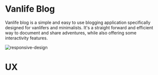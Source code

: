 # Vanlife Blog

Vanlife blog is a simple and easy to use blogging application specifically designed for vanlifers and minimalists. It's a straight forward and efficient way to document and share adventures, while also offering some interactivity features.

![responsive-design](../vanlife_blog/vanlife_blog/static/images-readme/responsive-design.png)

# UX

